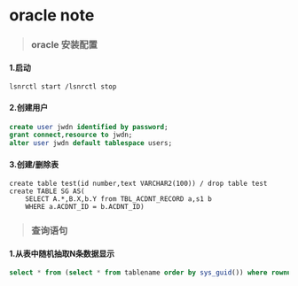 # oracle note
>### oracle 安装配置
#### 1.启动
```
lsnrctl start /lsnrctl stop
```
#### 2.创建用户
```sql
create user jwdn identified by password;
grant connect,resource to jwdn;
alter user jwdn default tablespace users;
```
#### 3.创建/删除表
```
create table test(id number,text VARCHAR2(100)) / drop table test
create TABLE SG AS(
	SELECT A.*,B.X,b.Y from TBL_ACDNT_RECORD a,s1 b 
	WHERE a.ACDNT_ID = b.ACDNT_ID)
```
>### 查询语句
#### 1.从表中随机抽取N条数据显示
```sql
select * from (select * from tablename order by sys_guid()) where rownum < N;
```


